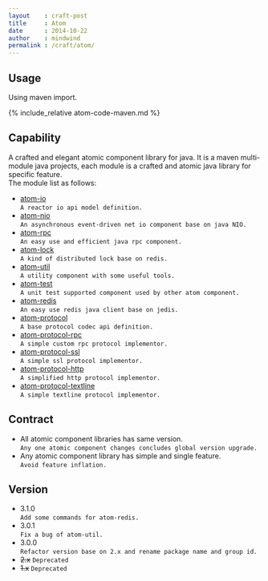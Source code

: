 ```yaml
---
layout    : craft-post
title     : Atom
date      : 2014-10-22
author    : mindwind
permalink : /craft/atom/
---
```


## Usage
Using maven import.

{% include_relative atom-code-maven.md %}


## Capability
A crafted and elegant atomic component library for java.
It is a maven multi-module java projects,
each module is a crafted and atomic java library for specific feature.  
The module list as follows:

  - [atom-io](/craft/atom/io/)  
    `A reactor io api model definition.`
  - [atom-nio](/craft/atom/nio/)  
    `An asynchronous event-driven net io component base on java NIO.`
  - [atom-rpc](/craft/atom/rpc/)  
    `An easy use and efficient java rpc component.`
  - [atom-lock](/craft/atom/lock/)  
    `A kind of distributed lock base on redis.`
  - [atom-util](/craft/atom/util/)  
    `A utility component with some useful tools.`
  - [atom-test](/craft/atom/test/)  
    `A unit test supported component used by other atom component.`
  - [atom-redis](/craft/atom/redis/)  
    `An easy use redis java client base on jedis.`
  - [atom-protocol](/craft/atom/protocol/)  
    `A base protocol codec api definition.`
  - [atom-protocol-rpc](/craft/atom/protocol/rpc/)  
    `A simple custom rpc protocol implementor.`
  - [atom-protocol-ssl](/craft/atom/protocol/ssl/)  
    `A simple ssl protocol implementor.`
  - [atom-protocol-http](/craft/atom/protocol/http/)  
    `A simplified http protocol implementor.`
  - [atom-protocol-textline](/craft/atom/protocol/textline)  
    `A simple textline protocol implementor.`


## Contract
  - All atomic component libraries has same version.  
    `Any one atomic component changes concludes global version upgrade.`
  - Any atomic component library has simple and single feature.  
    `Avoid feature inflation.`

## Version
  - 3.1.0  
    `Add some commands for atom-redis.`
  - 3.0.1  
    `Fix a bug of atom-util.`
  - 3.0.0  
    `Refactor version base on 2.x and rename package name and group id.`
  - <s>2.x</s>
    `Deprecated`
  - <s>1.x</s>
    `Deprecated`
